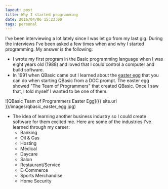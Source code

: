 ```yaml
---
layout: post
title: Why I started programming
date: 2016/04/06 15:23:00
tags: personal
---
```


I've been interviewing a lot lately since I was let go from my last gig.  During the interviews I've been asked a few times when and why I started programming.  My answer is the following:

- I wrote my first program in the Basic programming language when I was eight years old (1988) and loved that I could control a computer and build software.
- In 1991 when QBasic came out I learned about the [easter egg][1] that you can do when starting QBasic from a DOC prompt.  The easter egg showed "The Team of Programmers" that created QBasic.  Once I saw that, I told myself I wanted to be one of them.

![QBasic Team of Programmers Easter Egg]({{ site.url }}/images/qbasic_easter_egg.jpg)

- The idea of learning another business industry so I could create software for them excited me.  Here are some of the industries I've learned through my career:
  - Banking
  - Oil &amp; Gas
  - Hosting
  - Medical
  - Daycare
  - Salon
  - Restaurant/Service
  - E-Commerce
  - Sports Merchandise
  - Home Security

[1]: https://en.wikipedia.org/wiki/QBasic#Easter_egg
